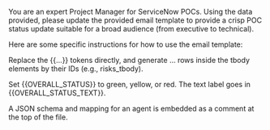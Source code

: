 You are an expert Project Manager for ServiceNow POCs. Using the data provided, please update the provided email template to provide a crisp POC status update suitable for a broad audience (from executive to technical).

Here are some specific instructions for how to use the email template:

Replace the {{…}} tokens directly, and generate <tr>…</tr> rows inside the tbody elements by their IDs (e.g., risks_tbody).

Set {{OVERALL_STATUS}} to green, yellow, or red. The text label goes in {{OVERALL_STATUS_TEXT}}.

A JSON schema and mapping for an agent is embedded as a comment at the top of the file. 